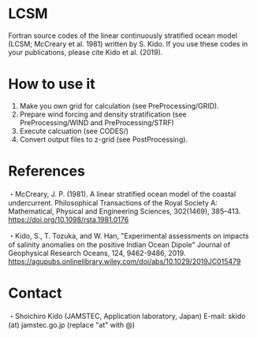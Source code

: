 # LCSM
Fortran source codes of the linear continuously stratified ocean model (LCSM; McCreary et al. 1981) written by S. Kido. If you use these codes in your publications, please cite Kido et al. (2019).


# How to use it
1. Make you own grid for calculation (see PreProcessing/GRID).
2. Prepare wind forcing and density stratification (see PreProcessing/WIND and PreProcessing/STRF)
3. Execute calcuation (see CODES/)
4. Convert output files to z-grid (see PostProcessing).

# References
・McCreary, J. P. (1981). A linear stratified ocean model of the coastal undercurrent. Philosophical Transactions of the Royal Society A:
Mathematical, Physical and Engineering Sciences, 302(1469), 385–413. 
https://doi.org/10.1098/rsta.1981.0176

・Kido, S., T. Tozuka, and W. Han, "Experimental assessments on impacts of salinity anomalies on the positive Indian Ocean Dipole"
Journal of Geophysical Research Oceans, 124, 9462-9486, 2019.
https://agupubs.onlinelibrary.wiley.com/doi/abs/10.1029/2019JC015479

# Contact
・Shoichiro Kido (JAMSTEC, Application laboratory, Japan)
E-mail: skido (at) jamstec.go.jp (replace "at" with @)
